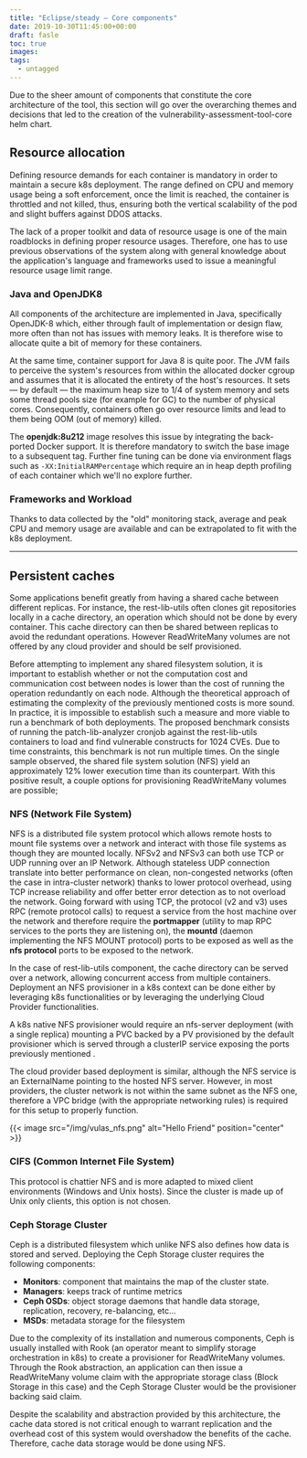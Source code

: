 ```yaml
---
title: "Eclipse/steady — Core components"
date: 2019-10-30T11:45:00+00:00
draft: fasle
toc: true
images:
tags:
  - untagged
---
```


Due to the sheer amount of components that constitute the core architecture of the tool, this section will go over the overarching themes and decisions that led to the creation of the vulnerability-assessment-tool-core helm chart.


## Resource allocation

Defining resource demands for each container is mandatory in order to maintain a secure k8s deployment. The range defined on CPU and memory usage being a soft enforcement, once the limit is reached, the container is throttled and not killed, thus, ensuring both the vertical scalability of the pod and slight buffers against DDOS attacks. 

The lack of a proper toolkit and data of resource usage is one of the main roadblocks in defining proper resource usages. Therefore, one has to use previous observations of the system along with general knowledge about the application's language and frameworks used to issue a meaningful resource usage limit range. 

### Java and OpenJDK8

All components of the architecture are implemented in Java, specifically OpenJDK-8 which, either through fault of implementation or design flaw, more often than not has issues with memory leaks. It is therefore wise to allocate quite a bit of memory for these containers. 

At the same time, container support for Java 8 is quite poor. The JVM fails to perceive the system's resources from within the allocated docker cgroup and assumes that it is allocated the entirety of the host's resources.  It sets — by default — the maximum heap size to 1/4 of system memory and sets some thread pools size (for example for GC) to the number of physical cores. Consequently, containers often go over resource limits and lead to them being OOM (out of memory) killed. 

The **openjdk:8u212** image resolves this issue by integrating the back-ported Docker support. It is therefore mandatory to switch the base image to a subsequent tag. Further fine tuning can be done via environment flags such as `-XX:InitialRAMPercentage` which require an in heap depth profiling of each container which we'll no explore further. 

### Frameworks and Workload

Thanks to data collected by the "old" monitoring stack, average and peak CPU and memory usage are available and can be extrapolated to fit with the k8s deployment. 

---
## Persistent caches

Some applications benefit greatly from having a shared cache between different replicas. For instance, the rest-lib-utils often clones git repositories locally in a cache directory, an operation which should not be done by every container. This cache directory can then be shared between replicas to avoid the redundant operations. However ReadWriteMany volumes are not offered by any cloud provider and should be self provisioned. 

Before attempting to implement any shared filesystem solution, it is important to establish whether or not the computation cost and communication cost between nodes is lower than the cost of running the operation redundantly on each node. Although the theoretical approach of estimating the complexity of the previously mentioned costs is more sound. In practice, it is impossible to establish such a measure and more viable to run a benchmark of both deployments. The proposed benchmark consists of running the patch-lib-analyzer cronjob against the rest-lib-utils containers to load and find vulnerable constructs for 1024 CVEs. Due to time constraints, this benchmark is not run multiple times. On the single sample observed, the shared file system solution (NFS) yield an approximately 12% lower execution time than its counterpart. With this positive result, a couple options for provisioning ReadWriteMany volumes are possible;


### NFS (Network File System)

NFS is a distributed file system protocol which allows remote hosts to mount file systems over a network and interact with those file systems as though they are mounted locally. NFSv2 and NFSv3 can both use TCP or UDP running over an IP Network. Although stateless UDP connection translate into better performance on clean, non-congested networks (often the case in intra-cluster network) thanks to lower protocol overhead, using TCP increase reliability and offer better error detection as to not overload the network. Going forward with using TCP, the protocol (v2 and v3) uses RPC (remote protocol calls) to request a service from the host machine over the network and therefore require the **portmapper** (utility to map RPC services to the ports they are listening on), the **mountd** (daemon implementing the NFS MOUNT protocol) ports to be exposed as well as the **nfs protocol** ports to be exposed to the network. 

In the case of rest-lib-utils component, the cache directory can be served over a network, allowing concurrent access from multiple containers. Deployment an NFS provisioner in a k8s context can be done either by leveraging k8s functionalities or by leveraging the underlying Cloud Provider functionalities.

A k8s native NFS provisioner would require an nfs-server deployment (with a single replica) mounting a PVC backed by a PV provisioned by the default provisioner which is served through a clusterIP service exposing the ports previously mentioned . 

The cloud provider based deployment is similar, although the NFS service is an ExternalName pointing to the hosted NFS server. However, in most providers, the cluster network is not within the same subnet as the NFS one, therefore a VPC bridge (with the appropriate networking rules) is required for this setup to properly function.

{{< image src="/img/vulas_nfs.png" alt="Hello Friend" position="center" >}}

### CIFS (Common Internet File System)

This protocol is chattier NFS and is more adapted to mixed client environments (Windows and Unix hosts). Since the cluster is made up of Unix only clients, this option is not chosen.

### Ceph Storage Cluster

Ceph is a distributed filesystem which unlike NFS also defines how data is stored and served. Deploying the Ceph Storage cluster requires the following components:
- **Monitors**: component that maintains the map of the cluster state.
- **Managers**: keeps track of runtime metrics
- **Ceph OSDs**: object storage daemons that handle data storage, replication, recovery, re-balancing, etc...
- **MSDs**: metadata storage for the filesystem 

Due to the complexity of its installation and numerous components, Ceph is usually installed with Rook (an operator meant to simplify storage orchestration in k8s) to create a provisioner for ReadWriteMany volumes. Through the Rook abstraction, an application can then issue a ReadWriteMany volume claim with the appropriate storage class (Block Storage in this case) and the Ceph Storage Cluster would be the provisioner backing said claim.

Despite the scalability and abstraction provided by this architecture, the cache data stored is not critical enough to warrant replication and the overhead cost of this system would overshadow the benefits of the cache. Therefore, cache data storage would be done using NFS.
